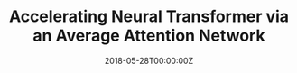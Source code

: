 ---
title: "Accelerating Neural Transformer via an Average Attention Network"
authors:
- Biao Zhang
- Deyi Xiong
- Jinsong Su
author_notes:
- 
- 
- "通讯作者"
date: "2018-05-28T00:00:00Z"
publishDate: "2025-05-28T13:38:34+00:00"
publication_types: [direction1]
publication: "**In Proc. of ACL 2018.** (CCF-A类)"
---